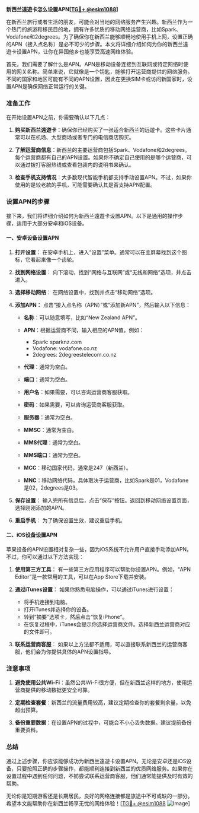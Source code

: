 **新西兰遠遊卡怎么设置APN[[TG💪+ @esim1088](https://t.me/s/esim1088)]**

在新西兰旅行或者生活的朋友，可能会对当地的网络服务产生兴趣。新西兰作为一个热门的旅游和移民目的地，拥有许多优质的移动网络运营商，比如Spark、Vodafone和2degrees。为了确保你在新西兰能够顺畅地使用手机上网，设置正确的APN（接入点名称）是必不可少的步骤。本文将详细介绍如何为你的新西兰遠遊卡设置APN，让你在异国他乡也能享受高速网络体验。

首先，我们需要了解什么是APN。APN是移动设备连接到互联网或特定网络时使用的网关名称。简单来说，它就像是一个钥匙，能够打开运营商提供的网络服务。不同的国家和地区可能有不同的APN设置，因此在更换SIM卡或访问新国家时，设置APN是确保网络正常运行的关键。

### **准备工作**

在开始设置APN之前，你需要确认以下几点：

1. **购买新西兰遠遊卡**：确保你已经购买了一张适合新西兰的远遊卡。这些卡片通常可以在机场、大型商场或者专门的电信商店购买。
   
2. **了解运营商信息**：新西兰的主要运营商包括Spark、Vodafone和2degrees。每个运营商都有自己的APN设置。如果你不确定自己使用的是哪个运营商，可以通过拨打客服热线或查看包装内的说明书来确认。

3. **检查手机支持情况**：大多数现代智能手机都支持手动设置APN。不过，如果你使用的是较老款的手机，可能需要确认其是否支持APN配置。

### **设置APN的步骤**

接下来，我们将详细介绍如何为新西兰遠遊卡设置APN。以下是通用的操作步骤，适用于大部分安卓和iOS设备。

#### **一、安卓设备设置APN**

1. **打开设置**：
   在安卓手机上，进入“设置”菜单。通常可以在主屏幕找到这个图标，它看起来像一个齿轮。

2. **找到网络设置**：
   向下滚动，找到“网络与互联网”或“无线和网络”选项，并点击进入。

3. **选择移动网络**：
   在网络设置中，找到并点击“移动网络”选项。

4. **添加APN**：
   点击“接入点名称（APN）”或“添加新APN”，然后输入以下信息：

   - **名称**：可以随意填写，比如“New Zealand APN”。
   - **APN**：根据运营商不同，输入相应的APN值。例如：
     - Spark: sparknz.com
     - Vodafone: vodafone.co.nz
     - 2degrees: 2degreestelecom.co.nz

   - **代理**：通常为空白。
   - **端口**：通常为空白。
   - **用户名**：如果需要，可以咨询运营商客服获取。
   - **密码**：如果需要，可以咨询运营商客服获取。
   - **服务器**：通常为空白。
   - **MMSC**：通常为空白。
   - **MMS代理**：通常为空白。
   - **MMS端口**：通常为空白。
   - **MCC**：移动国家代码，通常是247（新西兰）。
   - **MNC**：移动网络代码，具体取决于运营商，比如Spark是01，Vodafone是02，2degrees是03。

5. **保存设置**：
   输入完所有信息后，点击“保存”按钮。返回到移动网络设置页面，选择刚刚添加的APN。

6. **重启手机**：
   为了确保设置生效，建议重启手机。

#### **二、iOS设备设置APN**

苹果设备的APN设置相对复杂一些，因为iOS系统不允许用户直接手动添加APN。不过，你可以通过以下方法实现：

1. **使用第三方工具**：
   有一些第三方应用程序可以帮助你设置APN。例如，“APN Editor”是一款常用的工具，可以在App Store下载并安装。

2. **通过iTunes设置**：
   如果你熟悉电脑操作，可以通过iTunes进行设置：
   - 将手机连接到电脑。
   - 打开iTunes并选择你的设备。
   - 转到“摘要”选项卡，然后点击“恢复iPhone”。
   - 在恢复过程中，iTunes会提示你选择运营商文件。选择新西兰运营商对应的文件即可。

3. **联系运营商客服**：
   如果以上方法都不适用，可以直接联系新西兰的运营商客服，他们会为你提供具体的APN设置指导。

### **注意事项**

1. **避免使用公共Wi-Fi**：虽然公共Wi-Fi很方便，但在新西兰这样的地方，使用运营商提供的移动数据更安全可靠。

2. **定期检查套餐**：新西兰的流量费用较高，建议定期检查你的套餐剩余量，以免超出预算。

3. **备份重要数据**：在设置APN的过程中，可能会不小心丢失数据。建议提前备份重要资料。

### **总结**

通过上述步骤，你应该能够成功为新西兰遠遊卡设置APN。无论是安卓还是iOS设备，只要按照正确的步骤操作，都能顺利连接到新西兰的优质网络服务。如果你在设置过程中遇到任何问题，不妨尝试联系运营商客服，他们通常能提供及时有效的帮助。

无论你是短期游客还是长期居民，良好的网络连接都是旅途中不可或缺的一部分。希望本文能帮助你在新西兰畅享无忧的网络体验！[[TG💪+ @esim1088](https://t.me/s/esim1088) ![Image](https://i.postimg.cc/4NQfJmqS/Snipaste-2025-05-13-00-14-12.png)]